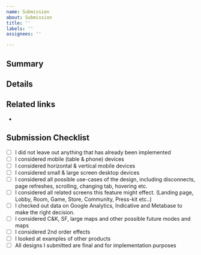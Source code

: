 ```yaml
---
name: Submission
about: Submission
title: ''
labels: ''
assignees: ''

---
```


## Summary

## Details

## Related links

- 


## Submission Checklist

- [ ] I did not leave out anything that has already been implemented
- [ ] I considered mobile (table & phone) devices
- [ ] I considered horizontal & vertical mobile devices
- [ ] I considered small & large screen desktop devices
- [ ] I considered all possible use-cases of the design, including disconnects, page refreshes, scrolling, changing tab, hovering etc.
- [ ] I considered all related screens this feature might effect. (Landing page, Lobby, Room, Game, Store, Community, Press-kit etc..)
- [ ] I checked out data on Google Analytics, Indicative and Metabase to make the right decision.
- [ ] I considered C&K, SF, large maps and other possible future modes and maps
- [ ] I considered 2nd order effects
- [ ] I looked at examples of other products
- [ ] All designs I submitted are final and for implementation purposes
